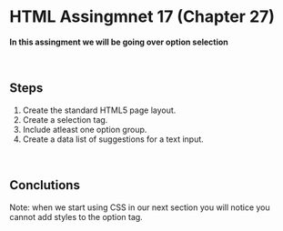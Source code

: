 # HTML Assingmnet 17 (Chapter 27)

**In this assingment we will be going over option selection**

<br>

## Steps

1. Create the standard HTML5 page layout.
2. Create a selection tag.
3. Include atleast one option group.
4. Create a data list of suggestions for a text input.

<br>

## Conclutions

Note: when we start using CSS in our next section you will notice you cannot add styles to the option tag.


